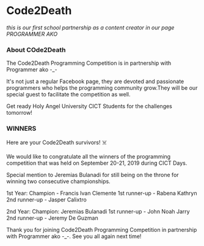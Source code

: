# Code2Death

*this is our first school partnership as a content creator in our page PROGRAMMER AKO*

### About COde2Death
The Code2Death Programming Competition is in partnership with Programmer ako -_-

It's not just a regular Facebook page, they are devoted and passionate programmers who helps the programming community grow.They will be our special guest to facilitate the competition as well.

Get ready Holy Angel University CICT Students for the challenges tomorrow! 


### WINNERS

Here are your Code2Death survivors! ☠️

We would like to congratulate all the winners of the programming competition that was held on September 20-21, 2019 during CICT Days.

Special mention to Jeremias Bulanadi for still being on the throne for winning two consecutive championships.

1st Year:
Champion - Francis Ivan Clemente
1st runner-up - Rabena Kathryn
2nd runner-up - Jasper Calixtro

2nd Year:
Champion: Jeremias Bulanadi
1st runner-up - John Noah Jarry
2nd runner-up - Jeremy De Guzman

Thank you for joining Code2Death Programming Competition in partnership with Programmer ako -_-. See you all again next time!
